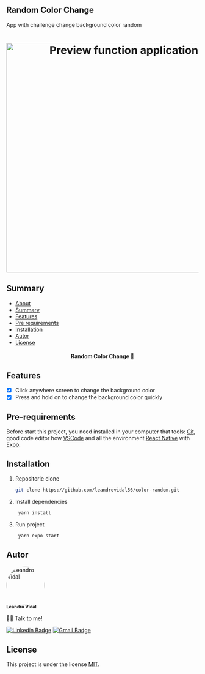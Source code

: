 ## Random Color Change

<p>App with challenge change background color random</p>

<h1 align="center">
<img alt="Preview function application" title="Preview function application" src="./assets/preview.gif" height="600px" widht="300"/>
</h1>

## Summary

<!--ts-->

- [About](#random_color_change)
- [Summary](#summary)
- [Features](#features)
- [Pre requirements](#pre-requirements)
- [Installation](#installation)
- [Autor](#autor)
- [License](#license)
<!--te-->

<h4 align="center"> 
	Random Color Change 🚀 
</h4>

## Features

- [x] Click anywhere screen to change the background color
- [x] Press and hold on to change the background color quickly

## Pre-requirements

Before start this project, you need installed in your computer that tools:
[Git](https://git-scm.com), good code editor how [VSCode](https://code.visualstudio.com/) and all the environment [React Native](https://reactnative.dev) with [Expo](https://expo.dev).

## Installation

1. Repositorie clone

   ```bash
   git clone https://github.com/leandrovidal56/color-random.git
   ```

2. Install dependencies

   ```bash
    yarn install
   ```

3. Run project

   ```bash
    yarn expo start
   ```

## Autor

 <img src="https://avatars3.githubusercontent.com/u/48811222" width="100px" style="border-radius: 50px;" alt="Leandro Vidal" />
 <br />
 <sub><b>Leandro Vidal</b></sub>

👋🏽 Talk to me!

[![Linkedin Badge](https://img.shields.io/badge/-Leandro_Vidal-blue?style=flat-square&logo=Linkedin&logoColor=white&link=https://www.linkedin.com/in/leandrovidalsilva/)](https://www.linkedin.com/in/leandrovidalsilva/)
[![Gmail Badge](https://img.shields.io/badge/-leandrovidal56@gmail.com-c14438?style=flat-square&logo=Gmail&logoColor=white&link=mailto:leandrovidal56@gmail.com)](mailto:leandrovidal56@gmail.com)

## License

This project is under the license [MIT](./LICENSE).
